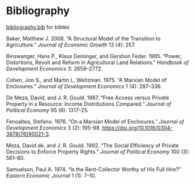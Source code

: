 # Bibliography

[bibliography.bib](bibliography.bib) for bibtex

Baker, Matthew J. 2008. “A Structural Model of the Transition to Agriculture.” *Journal of Economic Growth* 13 (4): 257.



Binswanger, Hans P., Klaus Deininger, and Gershon Feder. 1995. “Power, Distortions, Revolt and Reform in Agricultural Land Relations.” *Handbook of Development Economics* 3: 2659–2772.



Cohen, Jon S., and Martin L. Weitzman. 1975. “A Marxian Model of Enclosures.” *Journal of Development Economics* 1 (4): 287–336.



De Meza, David, and J. R. Gould. 1987. “Free Access versus Private Property in a Resource: Income Distributions Compared.” *Journal of Political Economy* 95 (6): 1317–25.



Fenoaltea, Stefano. 1976. “On a Marxian Model of Enclosures.” *Journal of Development Economics* 3 (2): 195–98. https://doi.org/10.1016/0304-3878(76)90021-3.



Meza, David de, and J. R. Gould. 1992. “The Social Efficiency of Private Decisions to Enforce Property Rights.” *Journal of Political Economy* 100 (3): 561–80.



Samuelson, Paul A. 1974. “Is the Rent-Collector Worthy of His Full Hire?” *Eastern Economic Journal* 1 (1): 7–10.